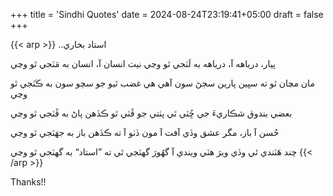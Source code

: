 +++
title = 'Sindhi Quotes'
date = 2024-08-24T23:19:41+05:00
draft = false
+++


{{< arp >}}
..استاد بخاري

پيار، درياهه آ، درياهه به لَٽجي ٿو وڃي
نيٺ انسان آ، انسان به مَٽجي ٿو وڃي

مان مڃان ٿو ته سڀين پارين سڄڻ سون آهي
هي غضب ٿيو جو سچو سون به ڪَٽجي ٿو وڃي

بعضي بندوق شڪاريءَ جي ڇُٽي ٿي پٺتي
جو ڦَٽي ٿو ڪڏهن پاڻ به ڦَٽجي ٿو وڃي

حُسن آ باز، مگر عشق وڏي آفت آ
مون ڏٺو آ ته ڪڏهن باز به جهَٽجي ٿو وڃي

چند هَٽندي ئي وڏي ويرَ هٽي ويندي آ
گهُورَ گهٽجي ٿي ته ”استاد“ به گهٽجي ٿو وڃي
{{< /arp >}}

Thanks!!